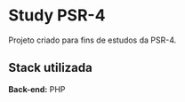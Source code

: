 # Study PSR-4

Projeto criado para fins de estudos da PSR-4.


## Stack utilizada

**Back-end:** PHP